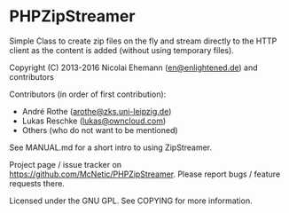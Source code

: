 PHPZipStreamer
==============

Simple Class to create zip files on the fly and stream directly to the HTTP
client as the content is added (without using temporary files).

Copyright (C) 2013-2016 Nicolai Ehemann (en@enlightened.de) and contributors

Contributors (in order of first contribution):
* André Rothe (arothe@zks.uni-leipzig.de)
* Lukas Reschke (lukas@owncloud.com)
* Others (who do not want to be mentioned)

See MANUAL.md for a short intro to using ZipStreamer.

Project page / issue tracker on https://github.com/McNetic/PHPZipStreamer.
Please report bugs / feature requests there.

Licensed under the GNU GPL. See COPYING for more information.
